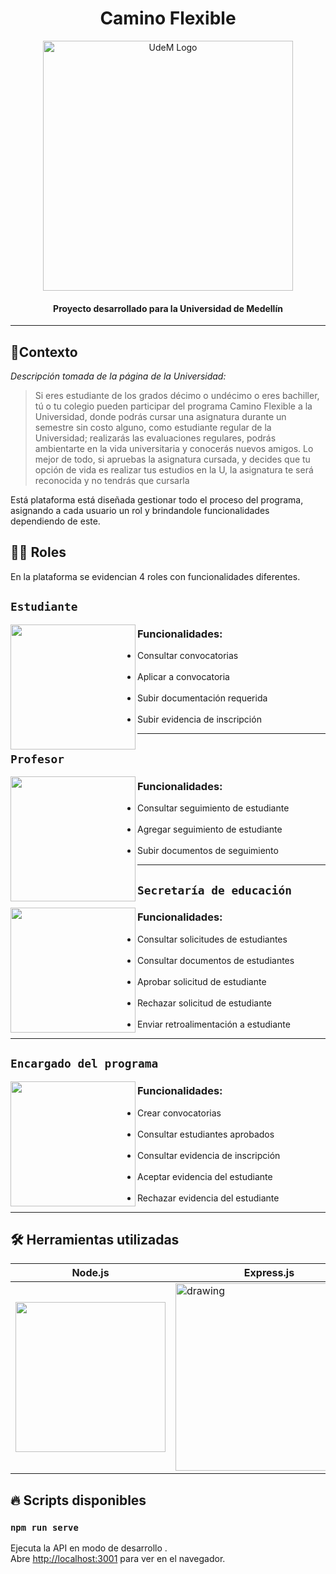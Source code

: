 <h1 align="center">Camino Flexible </h1>
<p align="center">
  <img src="https://udemedellin.edu.co/wp-content/uploads/2021/02/logo_udemedellin2.png" alt="UdeM Logo" width="400"/>
</p>
<h4 align="center">Proyecto desarrollado para la Universidad de Medellín </h4>

***

## 📃Contexto


*Descripción tomada de la página de la Universidad:*
>Si eres estudiante de los grados décimo o undécimo o eres bachiller, tú o tu colegio pueden participar del programa Camino Flexible a la Universidad, donde podrás cursar una asignatura durante un semestre sin costo alguno, como estudiante regular de la Universidad; realizarás las evaluaciones regulares, podrás ambientarte en la vida universitaria y conocerás nuevos amigos.  Lo mejor de todo, si apruebas la asignatura cursada, y decides que tu opción de vida es realizar tus estudios en la U, la asignatura te será reconocida y no tendrás que cursarla

Está plataforma está diseñada gestionar todo el proceso del programa, asignando a cada usuario un rol y brindandole funcionalidades dependiendo de este.

## 👩‍🎓 Roles 

En la plataforma se evidencian 4 roles con funcionalidades diferentes. 

## `Estudiante` 

<img align="left" width="200" height="200" src="https://cdn.icon-icons.com/icons2/1465/PNG/512/130manstudent2_100617.png">

### Funcionalidades:
<ul><li>Consultar convocatorias</li><br/><li>Aplicar a convocatoria</li><br/><li>Subir documentación requerida</li><br/><li>Subir evidencia de inscripción</li></ul>

---

## `Profesor` 

<img align="left" width="200" height="200" src="https://cdn.icon-icons.com/icons2/1465/PNG/512/237womanraisinghand2_100197.png">

### Funcionalidades:
<ul><li>Consultar seguimiento de estudiante</li><br/><li>Agregar seguimiento de estudiante</li><br/><li>Subir documentos de seguimiento</li></ul>

--- 

## `Secretaría de educación` 

<img align="left" width="200" height="200" src="https://cdn.icon-icons.com/icons2/1465/PNG/512/154manofficeworker2_100459.png">

### Funcionalidades:
<ul><li>Consultar solicitudes de estudiantes</li><br/><li>Consultar documentos de estudiantes</li><br/><li>Aprobar solicitud de estudiante</li><br/><li>Rechazar solicitud de estudiante</li><br/><li>Enviar retroalimentación a estudiante</li></ul>

---

## `Encargado del programa` 

<img align="left" width="200" height="200" src="https://cdn.icon-icons.com/icons2/1465/PNG/512/156womanofficeworker2_100687.png">

### Funcionalidades:
<ul><li>Crear convocatorias</li><br/><li>Consultar estudiantes aprobados</li><br/><li>Consultar evidencia de inscripción</li><br/><li>Aceptar evidencia del estudiante</li><br/><li>Rechazar evidencia del estudiante</li></ul>

---

## 🛠 Herramientas utilizadas
Node.js|Express.js|Firebase
------|-----|------
<img src="https://upload.wikimedia.org/wikipedia/commons/d/d9/Node.js_logo.svg" width="240"/>| <img src="https://blobscdn.gitbook.com/v0/b/gitbook-28427.appspot.com/o/assets%2F-Lgyno4NC7rhy49BAEjN%2F-Lh14lb3LH4C886qWxYA%2F-Lh1DZeIUQennGd9RiHe%2FScreen%20Shot%202019-06-10%20at%2011.30.20%20AM.png?alt=media&token=784b79f6-81b5-4308-97a2-155afb9d496f" alt="drawing" width="300"/>|<img src="https://firebase.google.com/images/brand-guidelines/logo-vertical.png?hl=es" alt="drawing" width="220" height="134"/>

## 🔥 Scripts disponibles 

### `npm run serve`

Ejecuta la API en modo de desarrollo .\
Abre [http://localhost:3001](http://localhost:3001) para ver en el navegador.



